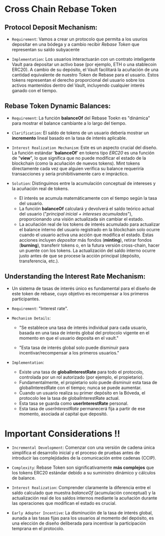 # Cross Chain Rebase Token

## Protocol Deposit Mechanism:
- ``Requirement``: Vamos a crear un protocolo que permita a los usurios depositar en una bódega y a cambio recibir *Rebase Token* que representan su saldo subyacente

- ``Implementation``: Los usuarios interactuarán con un contrato inteligente Vault para depositar un activo base (por ejemplo, ETH o una stablecoin ERC20). A cambio de su depósito, el Vault facilitará la acuñación de una cantidad equivalente de nuestro Token de Rebase para el usuario. Estos tokens representan el derecho proporcional del usuario sobre los activos mantenidos dentro del Vault, incluyendo cualquier interés ganado con el tiempo.


## Rebase Token Dynamic Balances:
- `Requirement`: La función **balanceOf** del Rebase Toekn es "dinámica" para mostrar el balance cambiante a lo largo del tiempo.

- `Clarification`: El saldo de tokens de un usuario debería mostrar un **incremento** lineal basado en la tasa de interés aplicable.

- `Interest Realization Mechanism`: Este es un aspecto crucial del diseño. La función estándar '**balanceOf**' en tokens tipo *ERC20* es una función de "**view**", lo que significa que no puede modificar el estado de la blockchain (como la acuñación de nuevos tokens). Mint tokens directamente cada vez que alguien verifica su balance requeriría transacciones y sería prohibitivamente caro e impráctico.

- `Solution`: Distinguimos entre la acumulación conceptual de intereses y la acuñación real de tokens.
   - El interés se acumula matemáticamente con el tiempo según la tasa del usuario.
   - La función **balanceOf** calculará y devolverá el saldo teórico actual del usuario ("*principal inicial + intereses acumulados*"), proporcionando una visión actualizada sin cambiar el estado.
   - La acuñación real de los tokens de interés acumulado para actualizar el balance interno del usuario registrado en la blockchain solo ocurre cuando el usuario activa una acción que modifica el estado. Estas acciones incluyen *depositar* más fondos (**minting**), retirar fondos (**burning**), transferir tokens o, en la futura versión cross-chain, hacer un puente con los tokens. La actualización del saldo interno ocurre justo antes de que se procese la acción principal (depósito, transferencia, etc.).


## Understanding the Interest Rate Mechanism:

- Un sistema de tasas de interés único es fundamental para el diseño de este token de rebase, cuyo objetivo es recompensar a los primeros participantes.

- `Requirement`: "Interest rate".

- `Mechanism Details`:
  - "Se establece una tasa de interés individual para cada usuario, basada en una tasa de interés global del protocolo vigente en el momento en que el usuario deposita en el vault." 

  - "Esta tasa de interés global solo puede disminuir para incentivar/recompensar a los primeros usuarios."

- `Implementation`:
  - Existe una tasa de **globalInterestRate** para todo el protocolo, controlada por un rol autorizado (por ejemplo, el propietario).
  - Fundamentalmente, el propietario solo puede disminuir esta tasa de globalInterestRate con el tiempo; nunca se puede aumentar.
  - Cuando un usuario realiza su primer depósito en la Bóveda, el protocolo lee la tasa de globalInterestRate actual.
  - Esta tasa se guarda como **userInterestRate** personal.
  - Esta tasa de *userInterestRate* permanecerá fija a partir de ese momento, asociada al capital que depositó.
#

# Important Considerations !!

- `Incremental Development`: Comenzar con una versión de cadena única simplifica el desarrollo inicial y el proceso de pruebas antes de introducir las complejidades de la comunicación entre cadenas (CCIP).

- `Complexity`: Rebase Token son significativamente **más complejos** que los tokens ERC20 estándar debido a su suministro dinámico y cálculos de balance. 

- `Interest Realization`: Comprender claramente la diferencia entre el saldo calculado que muestra *balanceOf* (acumulación conceptual) y la actualización real de los saldos internos mediante la acuñación durante las operaciones que modifican el estado es crucial.

- `Early Adopter Incentive`: La disminución de la tasa de interés global, aunada a las tasas fijas para los usuarios al momento del depósito, es una elección de diseño deliberada para incentivar la participación temprana en el protocolo.





